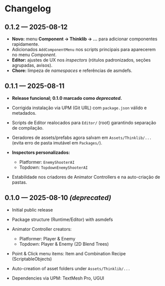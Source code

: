 # Changelog

## 0.1.2 — 2025-08-12

* **Novo:** menu **Component → Thinklib → …** para adicionar componentes rapidamente.
* Adicionados `AddComponentMenu` nos scripts principais para aparecerem no menu *Component*.
* **Editor:** ajustes de UX nos *inspectors* (rótulos padronizados, seções agrupadas, avisos).
* **Chore:** limpeza de *namespaces* e referências de asmdefs.

## 0.1.1 — 2025-08-11

* **Release funcional; 0.1.0 marcado como *deprecated*.**
* Corrigida instalação via UPM (Git URL) com `package.json` válido e metadados.
* Scripts de Editor realocados para `Editor/` (root) garantindo separação de compilação.
* Geradores de assets/prefabs agora salvam em `Assets/Thinklib/...` (evita erro de pasta imutável em `Packages/`).
* **Inspectors personalizados:**

  * Platformer: `EnemyShooterAI`
  * Topdown: `TopdownEnemyShooterAI`
* Estabilidade nos criadores de Animator Controllers e na auto-criação de pastas.

## 0.1.0 — 2025-08-10 *(deprecated)*

* Initial public release
* Package structure (Runtime/Editor) with asmdefs
* Animator Controller creators:

  * Platformer: Player & Enemy
  * Topdown: Player & Enemy (2D Blend Trees)
* Point & Click menu items: Item and Combination Recipe (ScriptableObjects)
* Auto-creation of asset folders under `Assets/Thinklib/...`
* Dependencies via UPM: TextMesh Pro, UGUI
